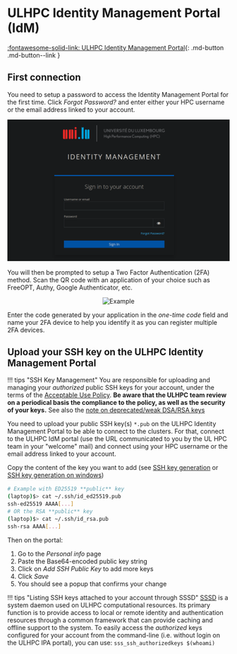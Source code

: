 # ULHPC Identity Management Portal (IdM)

[:fontawesome-solid-link: ULHPC Identity Management Portal](https://hpc-account.uni.lu/){: .md-button .md-button--link }

## First connection

You need to setup a password to access the Identity Management Portal for the first time. Click _Forgot Password?_ and enter either your HPC username or the email address linked to your account.

![](images/idm-login.png)

You will then be prompted to setup a Two Factor Authentication (2FA) method. Scan the QR code with an application of your choice such as FreeOPT, Authy, Google Authenticator, etc.

<div style="text-align: center;">
    <img src="../images/idm-2fa.png" alt="Example" style="max-width: 50%; height: auto;">
</div>

Enter the code generated by your application in the _one-time code_ field and name your 2FA device to help you identify it as you can register multiple 2FA devices.


## Upload your SSH key on the ULHPC Identity Management Portal

!!! tips "SSH Key Management"
    You are responsible for uploading and managing your _authorized_ public SSH
    keys for your account, under the terms of the [Acceptable Use Policy](../policies/aup.md).
    **Be aware that the ULHPC team review on a periodical basis the compliance to the policy, as well as the security of your keys.**
    See also the [note on deprecated/weak DSA/RSA keys](troubleshooting.md#access-denied-or-permission-denied-publickey)

You need to upload your public SSH key(s) `*.pub` on the  ULHPC Identity Management Portal to be able to connect to the clusters.
For that, connect to the ULHPC IdM portal (use the URL communicated to you by the UL HPC team in your "welcome" mail) and connect using your HPC username or the email address linked to your account.

Copy the content of the key you want to add (see [SSH key generation](./ssh.md#ssh-key-generation) or [SSH key generation on windows](./windows.md))

``` bash
# Example with ED25519 **public** key
(laptop)$> cat ~/.ssh/id_ed25519.pub
ssh-ed25519 AAAA[...]
# OR the RSA **public** key
(laptop)$> cat ~/.ssh/id_rsa.pub
ssh-rsa AAAA[...]
```

Then on the portal:

1. Go to the _Personal info_ page
2. Paste the Base64-encoded public key string
3. Click on _Add SSH Public Key_ to add more keys
4. Click _Save_
5. You should see a popup that confirms your change

!!! tips "Listing SSH keys attached to your account through SSSD"
    [SSSD](https://sssd.io/) is a system daemon used on ULHPC computational
    resources. Its primary function is to provide access to local or remote
    identity and authentication resources through a common framework that can
    provide caching and offline support to the system.
    To easily access the _authorized_ keys configured for your account from the
    command-line (i.e. without login on the ULHPC IPA portal), you can use:
    ```
    sss_ssh_authorizedkeys $(whoami)
    ```
